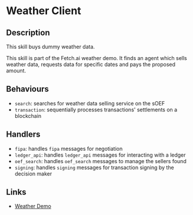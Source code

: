 # Weather Client

## Description

This skill buys dummy weather data.

This skill is part of the Fetch.ai weather demo. It finds an agent which sells weather data, requests data for specific dates and pays the proposed amount.

## Behaviours

- `search`: searches for weather data selling service on the sOEF
- `transaction`: sequentially processes transactions' settlements on a blockchain

## Handlers

- `fipa`: handles `fipa` messages for negotiation
- `ledger_api`: handles `ledger_api` messages for interacting with a ledger
- `oef_search`: handles `oef_search` messages to manage the sellers found
- `signing`: handles `signing` messages for transaction signing by the decision maker

## Links

- <a href="https://docs.fetch.ai/aea/weather-skills/" target="_blank">Weather Demo</a>
